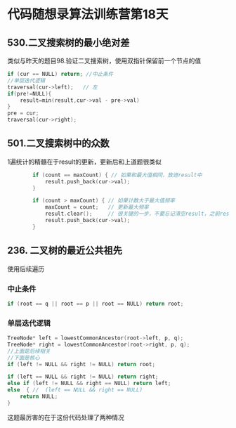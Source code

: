 # 代码随想录算法训练营第18天

## 530.二叉搜索树的最小绝对差

类似与昨天的题目98.验证二叉搜索树，使用双指针保留前一个节点的值

```cpp
if (cur == NULL) return; //中止条件
//单层迭代逻辑
traversal(cur->left);   // 左
if(pre!=NULL){
    result=min(result,cur->val - pre->val)
}
pre = cur;
traversal(cur->right);  
```

## 501.二叉搜索树中的众数

1遍统计的精髓在于result的更新，更新后和上道题很类似

```cpp
        if (count == maxCount) { // 如果和最大值相同，放进result中
            result.push_back(cur->val);
        }

        if (count > maxCount) { // 如果计数大于最大值频率
            maxCount = count;   // 更新最大频率
            result.clear();     // 很关键的一步，不要忘记清空result，之前result里的元素都失效了
            result.push_back(cur->val);
        }
```

## 236. 二叉树的最近公共祖先

使用后续遍历

### 中止条件

```cpp
if (root == q || root == p || root == NULL) return root; 
```

### 单层迭代逻辑

```cpp
TreeNode* left = lowestCommonAncestor(root->left, p, q);
TreeNode* right = lowestCommonAncestor(root->right, p, q);
//上面是后续相关
//下面是核心
if (left != NULL && right != NULL) return root;

if (left == NULL && right != NULL) return right;
else if (left != NULL && right == NULL) return left;
else  { //  (left == NULL && right == NULL)
    return NULL;
}
```

这题最厉害的在于这份代码处理了两种情况

